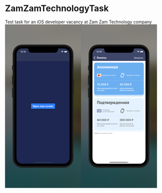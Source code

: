 # ZamZamTechnologyTask
Test task for an iOS developer vacancy at Zam Zam Technology company
![](https://github.com/DavidGorzoliya/Media/blob/main/ZamZamTechnologyTask.png?raw=true)
